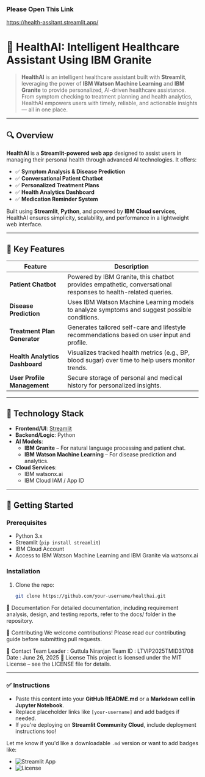 
### Please  Open This Link
https://health-assitant.streamlit.app/

# 🏥 HealthAI: Intelligent Healthcare Assistant Using IBM Granite

> **HealthAI** is an intelligent healthcare assistant built with **Streamlit**, leveraging the power of **IBM Watson Machine Learning** and **IBM Granite** to provide personalized, AI-driven healthcare assistance. From symptom checking to treatment planning and health analytics, HealthAI empowers users with timely, reliable, and actionable insights — all in one place.

---

## 🔍 Overview

**HealthAI** is a **Streamlit-powered web app** designed to assist users in managing their personal health through advanced AI technologies. It offers:

- ✅ **Symptom Analysis & Disease Prediction**
- ✅ **Conversational Patient Chatbot**
- ✅ **Personalized Treatment Plans**
- ✅ **Health Analytics Dashboard**
- ✅ **Medication Reminder System**

Built using **Streamlit**, **Python**, and powered by **IBM Cloud services**, HealthAI ensures simplicity, scalability, and performance in a lightweight web interface.

---

## 📌 Key Features

| Feature | Description |
|--------|-------------|
| **Patient Chatbot** | Powered by IBM Granite, this chatbot provides empathetic, conversational responses to health-related queries. |
| **Disease Prediction** | Uses IBM Watson Machine Learning models to analyze symptoms and suggest possible conditions. |
| **Treatment Plan Generator** | Generates tailored self-care and lifestyle recommendations based on user input and profile. |
| **Health Analytics Dashboard** | Visualizes tracked health metrics (e.g., BP, blood sugar) over time to help users monitor trends. |
| **User Profile Management** | Secure storage of personal and medical history for personalized insights. |

---

## 🧠 Technology Stack

- **Frontend/UI**: [Streamlit](https://streamlit.io )
- **Backend/Logic**: Python
- **AI Models**:
  - **IBM Granite** – For natural language processing and patient chat.
  - **IBM Watson Machine Learning** – For disease prediction and analytics.
- **Cloud Services**:
  - IBM watsonx.ai
  - IBM Cloud IAM / App ID

---

## 🚀 Getting Started

### Prerequisites

- Python 3.x
- Streamlit (`pip install streamlit`)
- IBM Cloud Account
- Access to IBM Watson Machine Learning and IBM Granite via watsonx.ai

### Installation

1. Clone the repo:
   ```bash
   git clone https://github.com/your-username/healthai.git

📁 Documentation
For detailed documentation, including requirement analysis, design, and testing reports, refer to the docs/ folder in the repository.

🤝 Contributing
We welcome contributions! Please read our contributing guide before submitting pull requests.

📧 Contact
Team Leader : Guttula Niranjan
Team ID : LTVIP2025TMID31708
Date : June 26, 2025
📜 License
This project is licensed under the MIT License – see the LICENSE file for details.


---

### ✅ Instructions

- Paste this content into your **GitHub README.md** or a **Markdown cell in Jupyter Notebook**.
- Replace placeholder links like `[your-username]` and add badges if needed.
- If you're deploying on **Streamlit Community Cloud**, include deployment instructions too!

Let me know if you'd like a downloadable `.md` version or want to add badges like:
- ![Streamlit App](https://static.streamlit.io/badges/streamlit_badge_black_white.svg )
- ![License](https://img.shields.io/github/license/yourname/repo )
